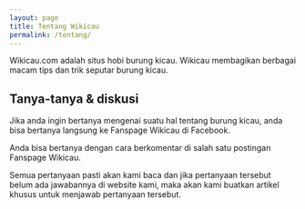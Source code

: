 ```yaml
---
layout: page
title: Tentang Wikicau
permalink: /tentang/
---
```


Wikicau.com adalah situs hobi burung kicau. Wikicau membagikan berbagai macam tips dan trik seputar burung kicau.

## Tanya-tanya & diskusi

Jika anda ingin bertanya mengenai suatu hal tentang burung kicau, anda bisa bertanya langsung ke Fanspage Wikicau di Facebook.

Anda bisa bertanya dengan cara berkomentar di salah satu postingan Fanspage Wikicau.

Semua pertanyaan pasti akan kami baca dan jika pertanyaan tersebut belum ada jawabannya di website kami, maka akan kami buatkan artikel khusus untuk menjawab pertanyaan tersebut.


